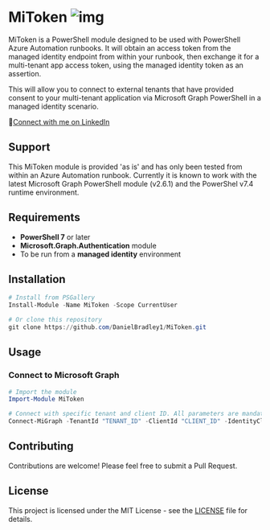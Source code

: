 
# MiToken ![img](https://ourcloudnetwork.com/wp-content/uploads/2025/03/GraphLogo45.png)

MiToken is a PowerShell module designed to be used with PowerShell Azure Automation runbooks. It will obtain an access token from the managed identity endpoint from within your runbook, then exchange it for a multi-tenant app access token, using the managed identity token as an assertion. 

This will allow you to connect to external tenants that have provided consent to your multi-tenant application via Microsoft Graph PowerShell in a managed identity scenario.

🔗[Connect with me on LinkedIn](https://www.linkedin.com/in/danielbradley2/)

## Support
This MiToken module is provided 'as is' and has only been tested from within an Azure Automation runbook. Currently it is known to work with the latest Microsoft Graph PowerShell module (v2.6.1) and the PowerShel v7.4 runtime environment.

## Requirements

- **PowerShell 7** or later
- **Microsoft.Graph.Authentication** module
- To be run from a **managed identity** environment

## Installation

```powershell
# Install from PSGallery
Install-Module -Name MiToken -Scope CurrentUser

# Or clone this repository
git clone https://github.com/DanielBradley1/MiToken.git
```

## Usage

### Connect to Microsoft Graph

```powershell
# Import the module
Import-Module MiToken

# Connect with specific tenant and client ID. All parameters are mandatory.
Connect-MiGraph -TenantId "TENANT_ID" -ClientId "CLIENT_ID" -IdentityClientId "MANAGED_IDENTITY_CLIENT_ID"
```

## Contributing

Contributions are welcome! Please feel free to submit a Pull Request.

## License

This project is licensed under the MIT License - see the [LICENSE](LICENSE) file for details.